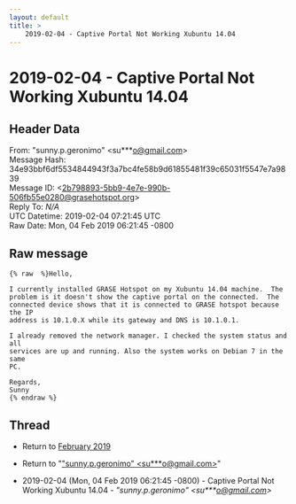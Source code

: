```yaml
---
layout: default
title: >
    2019-02-04 - Captive Portal Not Working Xubuntu 14.04
---
```


# 2019-02-04 - Captive Portal Not Working Xubuntu 14.04

## Header Data

From: "sunny.p.geronimo" \<su***o@gmail.com\><br>
Message Hash: 34e93bbf6df5534844943f3a7bc4fe58b9d61855481f39c65031f5547e7a9839<br>
Message ID: \<2b798893-5bb9-4e7e-990b-506fb55e0280@grasehotspot.org\><br>
Reply To: _N/A_<br>
UTC Datetime: 2019-02-04 07:21:45 UTC<br>
Raw Date: Mon, 04 Feb 2019 06:21:45 -0800<br>

## Raw message

```
{% raw  %}Hello,

I currently installed GRASE Hotspot on my Xubuntu 14.04 machine.  The 
problem is it doesn't show the captive portal on the connected.  The 
connected device shows that it is connected to GRASE hotspot because the IP 
address is 10.1.0.X while its gateway and DNS is 10.1.0.1.

I already removed the network manager. I checked the system status and all 
services are up and running. Also the system works on Debian 7 in the same 
PC.

Regards,
Sunny
{% endraw %}
```

## Thread

+ Return to [February 2019](/archive/2019/02)

+ Return to "["sunny.p.geronimo" <su***o<span>@</span>gmail.com>](/authors/su___o_at_gmail_com)"

+ 2019-02-04 (Mon, 04 Feb 2019 06:21:45 -0800) - Captive Portal Not Working Xubuntu 14.04 - _"sunny.p.geronimo" \<su***o@gmail.com\>_

